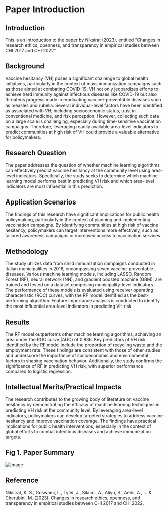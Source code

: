 # Paper Introduction

## Introduction
This is an Introduction to the paper by Niksirat (2023), entitled “Changes in research ethics, openness, and transparency in empirical studies between CHI 2017 and CHI 2022”.

## Background
Vaccine hesitancy (VH) poses a significant challenge to global health initiatives, particularly in the context of mass immunization campaigns such as those aimed at combating COVID-19. VH not only jeopardizes efforts to achieve herd immunity against infectious diseases like COVID-19 but also threatens progress made in eradicating vaccine-preventable diseases such as measles and rubella. Several individual-level factors have been identified as associated with VH, including socioeconomic status, trust in conventional medicine, and risk perception. However, collecting such data on a large scale is challenging, especially during time-sensitive vaccination campaigns. Therefore, leveraging readily available area-level indicators to predict communities at high risk of VH could provide a valuable alternative for policymakers.

## Research Question
The paper addresses the question of whether machine learning algorithms can effectively predict vaccine hesitancy at the community level using area-level indicators. Specifically, the study seeks to determine which machine learning model performs best in predicting VH risk and which area-level indicators are most influential in this prediction.

## Application Scenarios
The findings of this research have significant implications for public health policymaking, particularly in the context of planning and implementing vaccination campaigns. By identifying communities at high risk of vaccine hesitancy, policymakers can target interventions more effectively, such as tailored awareness campaigns or increased access to vaccination services.

## Methodology
The study utilizes data from child immunization campaigns conducted in Italian municipalities in 2016, encompassing seven vaccine-preventable diseases. Various machine learning models, including LASSO, Random Forest (RF), neural network (NN), and gradient boosted machine (GBM), are trained and tested on a dataset comprising municipality-level indicators. The performance of these models is evaluated using receiver operating characteristic (ROC) curves, with the RF model identified as the best-performing algorithm. Feature importance analysis is conducted to identify the most influential area-level indicators in predicting VH risk.

## Results
The RF model outperforms other machine learning algorithms, achieving an area under the ROC curve (AUC) of 0.836. Key predictors of VH risk identified by the RF model include the proportion of recycling waste and the employment rate. These findings are consistent with those of other studies and underscore the importance of socioeconomic and environmental factors in shaping vaccination behavior. Additionally, the study confirms the significance of RF in predicting VH risk, with superior performance compared to logistic regression.

## Intellectual Merits/Practical Impacts
The research contributes to the growing body of literature on vaccine hesitancy by demonstrating the efficacy of machine learning techniques in predicting VH risk at the community level. By leveraging area-level indicators, policymakers can develop targeted strategies to address vaccine hesitancy and improve vaccination coverage. The findings have practical implications for public health interventions, especially in the context of global efforts to combat infectious diseases and achieve immunization targets.

## Fig 1. Paper Summary
![image](https://github.com/Rising-Stars-by-Sunshine/STATS201_Jiahe_ok/assets/154964920/3e37a283-597d-4f14-b49f-6e6f09c2abf1)

## Reference
Niksirat, K. S., Goswami, L., Tyler, J., Silacci, A., Aliyu, S., Aebli, A., ... & Cherubini, M. (2023). Changes in research ethics, openness, and transparency in empirical studies between CHI 2017 and CHI 2022.
